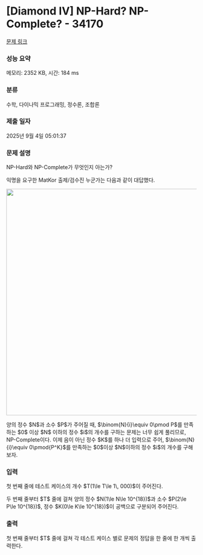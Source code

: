 # [Diamond IV] NP-Hard? NP-Complete? - 34170 

[문제 링크](https://www.acmicpc.net/problem/34170) 

### 성능 요약

메모리: 2352 KB, 시간: 184 ms

### 분류

수학, 다이나믹 프로그래밍, 정수론, 조합론

### 제출 일자

2025년 9월 4일 05:01:37

### 문제 설명

<p>NP-Hard와 NP-Complete가 무엇인지 아는가?</p>

<p>익명을 요구한 MatKor 출제/검수진 누군가는 다음과 같이 대답했다.</p>

<p style="text-align: center;"><img alt="" src="" style="width:600px;max-width:100%;"></p>

<p>양의 정수 $N$과 소수 $P$가 주어질 때, $\binom{N}{i}\equiv 0\pmod P$를 만족하는 $0$ 이상 $N$ 이하의 정수 $i$의 개수를 구하는 문제는 너무 쉽게 풀리므로, NP-Complete이다. 이제 음이 아닌 정수 $K$를 하나 더 입력으로 주어, $\binom{N}{i}\equiv 0\pmod{P^K}$를 만족하는 $0$이상 $N$이하의 정수 $i$의 개수를 구해보자.</p>

### 입력 

 <p>첫 번째 줄에 테스트 케이스의 개수 $T(1\le T\le 1\, 000)$이 주어진다.</p>

<p>두 번째 줄부터 $T$ 줄에 걸쳐 양의 정수 $N(1\le N\le 10^{18})$과 소수 $P(2\le P\le 10^{18})$, 정수 $K(0\le K\le 10^{18})$이 공백으로 구분되어 주어진다.</p>

### 출력 

 <p>첫 번째 줄부터 $T$ 줄에 걸쳐 각 테스트 케이스 별로 문제의 정답을 한 줄에 한 개씩 출력한다.</p>

